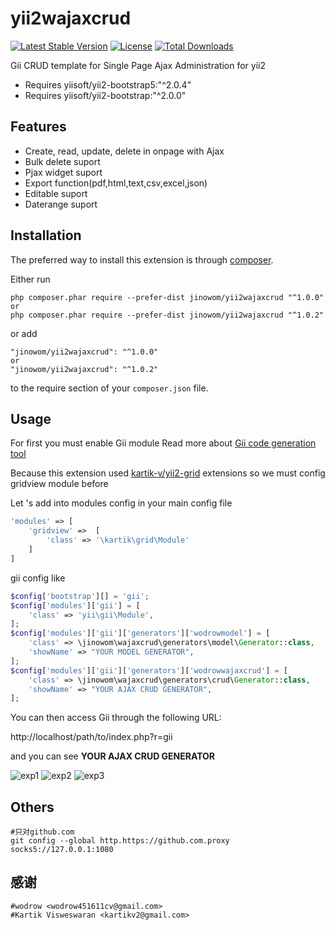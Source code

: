 yii2wajaxcrud 
=============

[![Latest Stable Version](https://poser.pugx.org/wodrow/yii2wajaxcrud/v/stable)](https://packagist.org/packages/wodrow/yii2wajaxcrud)
[![License](https://poser.pugx.org/wodrow/yii2wajaxcrud/license)](https://packagist.org/packages/wodrow/yii2wajaxcrud)
[![Total Downloads](https://poser.pugx.org/wodrow/yii2wajaxcrud/downloads)](https://packagist.org/packages/wodrow/yii2wajaxcrud)

Gii CRUD template for Single Page Ajax Administration for yii2 

+ Requires yiisoft/yii2-bootstrap5:"^2.0.4"
+ Requires yiisoft/yii2-bootstrap:"^2.0.0"


Features
------------
+ Create, read, update, delete in onpage with Ajax
+ Bulk delete suport
+ Pjax widget suport
+ Export function(pdf,html,text,csv,excel,json)
+ Editable suport
+ Daterange suport

Installation
------------

The preferred way to install this extension is through [composer](http://getcomposer.org/download/).

Either run

```
php composer.phar require --prefer-dist jinowom/yii2wajaxcrud "^1.0.0"
or
php composer.phar require --prefer-dist jinowom/yii2wajaxcrud "^1.0.2"
```

or add

```
"jinowom/yii2wajaxcrud": "^1.0.0"
or
"jinowom/yii2wajaxcrud": "^1.0.2"
```

to the require section of your `composer.json` file.


Usage
-----
For first you must enable Gii module Read more about [Gii code generation tool](http://www.yiiframework.com/doc-2.0/guide-tool-gii.html)

Because this extension used [kartik-v/yii2-grid](https://github.com/kartik-v/yii2-grid) extensions so we must config gridview module before

Let 's add into modules config in your main config file
````php
'modules' => [
    'gridview' =>  [
        'class' => '\kartik\grid\Module'
    ]       
]
````

gii config like
````php
$config['bootstrap'][] = 'gii';
$config['modules']['gii'] = [
    'class' => 'yii\gii\Module',
];
$config['modules']['gii']['generators']['wodrowmodel'] = [
    'class' => \jinowom\wajaxcrud\generators\model\Generator::class,
    'showName' => "YOUR MODEL GENERATOR",
];
$config['modules']['gii']['generators']['wodrowwajaxcrud'] = [
    'class' => \jinowom\wajaxcrud\generators\crud\Generator::class,
    'showName' => "YOUR AJAX CRUD GENERATOR",
];
````

You can then access Gii through the following URL:

http://localhost/path/to/index.php?r=gii

and you can see <b>YOUR AJAX CRUD GENERATOR</b>

![exp1](https://i.loli.net/2019/05/09/5cd3a7c2cb95a.png)
![exp2](https://i.loli.net/2019/05/09/5cd3a7c2cee7a.png)
![exp3](https://i.loli.net/2019/05/09/5cd3a7c2d14a9.png)

Others
------------
```text
#只对github.com
git config --global http.https://github.com.proxy socks5://127.0.0.1:1080
```
感谢
------------
```text
#wodrow <wodrow451611cv@gmail.com>
#Kartik Visweswaran <kartikv2@gmail.com>
```